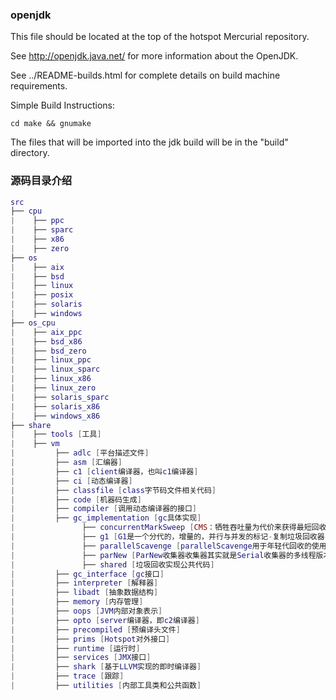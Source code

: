 ### openjdk
  This file should be located at the top of the hotspot Mercurial repository.

  See http://openjdk.java.net/ for more information about the OpenJDK.

  See ../README-builds.html for complete details on build machine requirements.

Simple Build Instructions:

    cd make && gnumake
     
  The files that will be imported into the jdk build will be in the "build"
  directory.

### 源码目录介绍

``` lua
src
├── cpu
|    ├── ppc
|    ├── sparc
|    ├── x86
|    ├── zero
├── os
|    ├── aix
|    ├── bsd
|    ├── linux
|    ├── posix
|    ├── solaris
|    ├── windows
├── os_cpu
|    ├── aix_ppc
|    ├── bsd_x86
|    ├── bsd_zero
|    ├── linux_ppc
|    ├── linux_sparc
|    ├── linux_x86
|    ├── linux_zero
|    ├── solaris_sparc
|    ├── solaris_x86
|    ├── windows_x86
├── share
|    ├── tools [工具]
|    ├── vm
|         ├── adlc [平台描述文件]
|         ├── asm [汇编器]
|         ├── c1 [client编译器，也叫c1编译器]
|         ├── ci [动态编译器]
|         ├── classfile [class字节码文件相关代码]
|         ├── code [机器码生成]
|         ├── compiler [调用动态编译器的接口]
|         ├── gc_implementation [gc具体实现]
|               ├── concurrentMarkSweep [CMS：牺牲吞吐量为代价来获得最短回收停顿时间的垃圾回收器，算法：标记-清除]
|               ├── g1 [G1是一个分代的，增量的，并行与并发的标记-复制垃圾回收器]
|               ├── parallelScavenge [parallelScavenge用于年轻代回收的使用复制算法的并行收集器]
|               ├── parNew [ParNew收集器收集器其实就是Serial收集器的多线程版本]
|               ├── shared [垃圾回收实现公共代码]
|         ├── gc_interface [gc接口]
|         ├── interpreter [解释器]
|         ├── libadt [抽象数据结构]
|         ├── memory [内存管理]
|         ├── oops [JVM内部对象表示]
|         ├── opto [server编译器，即c2编译器]
|         ├── precompiled [预编译头文件]
|         ├── prims [Hotspot对外接口]
|         ├── runtime [运行时]
|         ├── services [JMX接口]
|         ├── shark [基于LLVM实现的即时编译器]
|         ├── trace [跟踪]
|         ├── utilities [内部工具类和公共函数]

```


